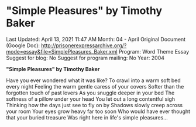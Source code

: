 # "Simple Pleasures" by Timothy Baker

Last Updated: April 13, 2021 11:47 AM
Month: 04 - April
Original Document (Google Doc): http://prisonerexpressarchive.org/?mode=essay&file=SimplePleasures_Baker.xml
Program: Word Theme Essay
Suggest for blog: No
Suggest for program mailing: No
Year: 2004

**"Simple Pleasures" by Timothy Baker**

Have you ever wondered what it was like? To crawl into a warm soft bed every night Feeling the warm gentle caress of your covers Softer than the forgotten touch of past lovers As you snuggle deeper in your bed The softness of a pillow under your head You let out a long contentful sigh Thinking how the days just see to fly on by Shadows slowly creep across your room Your eyes grow heavy far too soon Who would have ever thought that your buried treasure Was right here in life's simple pleasures...